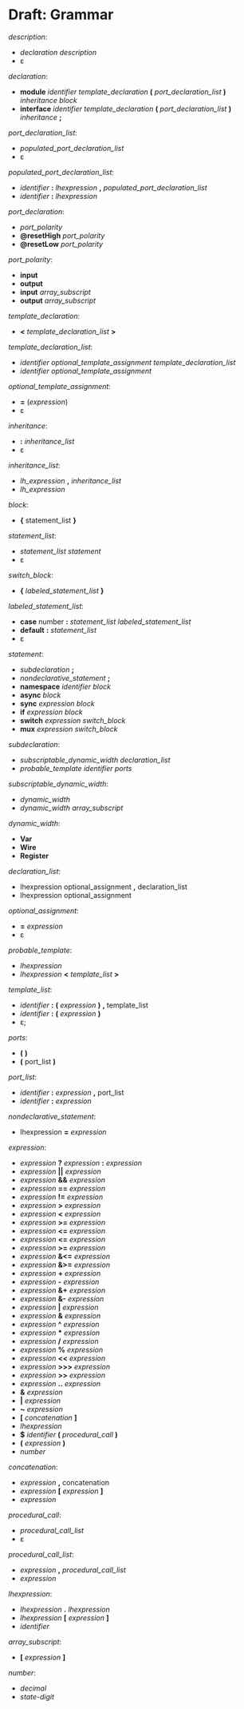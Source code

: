 # Draft: Grammar

*description*:
* *declaration* *description*
* ε

*declaration*:
* **module** *identifier* *template_declaration* **(** *port_declaration_list* **)** *inheritance* *block*
* **interface** *identifier* *template_declaration* **(** *port_declaration_list* **)** *inheritance* **;**

*port_declaration_list*:
* *populated_port_declaration_list*
* ε

*populated_port_declaration_list*:
* *identifier* **:** *lhexpression* **,** *populated_port_declaration_list*
* *identifier* **:** *lhexpression*

*port_declaration*:
* *port_polarity*
* **@resetHigh** *port_polarity*
* **@resetLow** *port_polarity*

*port_polarity*:
* **input**
* **output**
* **input** *array_subscript*
* **output** *array_subscript*

*template_declaration*:
* **<** *template_declaration_list* **>**

*template_declaration_list*:
* *identifier* *optional_template_assignment* *template_declaration_list*
* *identifier* *optional_template_assignment*

*optional_template_assignment*:
* **=** (*expression*)
* ε


*inheritance*:
* **:** *inheritance_list*
* ε

*inheritance_list*:
* *lh_expression* **,** *inheritance_list*
* *lh_expression*

*block*:
* **{** statement_list **}**

*statement_list*:
* *statement_list* *statement*
* ε

*switch_block*:
* **{** *labeled_statement_list* **}**

*labeled_statement_list*:
* **case** number **:** *statement_list* *labeled_statement_list*
* **default** **:** *statement_list*
* ε

*statement*:
* *subdeclaration* **;**
* *nondeclarative_statement* **;**
* **namespace** *identifier* *block*
* **async** *block*
* **sync** *expression* *block*
* **if** *expression* *block*
* **switch** *expression* *switch_block*
* **mux** *expression* *switch_block*

*subdeclaration*:
* *subscriptable_dynamic_width* *declaration_list*
* *probable_template* *identifier* *ports*

*subscriptable_dynamic_width*:
* *dynamic_width*
* *dynamic_width* *array_subscript*

*dynamic_width*:
* **Var**
* **Wire** 
* **Register**

*declaration_list*:
* lhexpression optional_assignment **,** declaration_list
* lhexpression optional_assignment

*optional_assignment*:
* **=** *expression*
* ε

*probable_template*:
* *lhexpression*
* *lhexpression* **<** *template_list* **>**

*template_list*:
* *identifier* **:** **(** *expression* **)** **,** template_list
* *identifier* **:** **(** *expression* **)**
* ε;

*ports*:
* **(** **)**
* **(** port_list **)**

*port_list*:
* *identifier* **:** *expression* **,** port_list
* *identifier* **:** *expression*

*nondeclarative_statement*:
* lhexpression **=** *expression*

*expression*:
* *expression* **?** *expression* **:** *expression*
* *expression* **||** *expression*
* *expression* **&&** *expression*
* *expression* **==** *expression*
* *expression* **!=** *expression*
* *expression* **>** *expression*
* *expression* **<** *expression*
* *expression* **>=** *expression*
* *expression* **<=** *expression*
* *expression* **<=** *expression*
* *expression* **>=** *expression*
* *expression* **&<=** *expression*
* *expression* **&>=** *expression*
* *expression* **+** *expression*
* *expression* **-** *expression*
* *expression* **&+** *expression*
* *expression* **&-** *expression*
* *expression* **|** *expression*
* *expression* **&** *expression*
* *expression* **^** *expression*
* *expression* **\*** *expression*
* *expression* **/** *expression*
* *expression* **%** *expression*
* *expression* **<<** *expression*
* *expression* **>>>** *expression*
* *expression* **>>** *expression*
* *expression* **..** *expression*
* **&** *expression*
* **|** *expression*
* **~** *expression*
* **[** *concatenation* **]**
* *lhexpression*
* **$** *identifier* **(** *procedural_call* **)**
* **(** *expression* **)**
* *number*

*concatenation*:
* *expression* **,** concatenation
* *expression* **[** *expression* **]**
* *expression*


*procedural_call*:
* *procedural_call_list*
* ε

*procedural_call_list*:
* *expression* **,** *procedural_call_list*
* *expression*


*lhexpression*:
* *lhexpression* **.** *lhexpression*
* *lhexpression* **[** *expression* **]**
* *identifier*

*array_subscript*:
* **[** *expression* **]**


*number*:
* *decimal*
* *state-digit*
